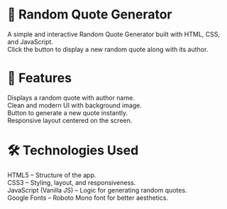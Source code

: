 # 📜 Random Quote Generator
A simple and interactive Random Quote Generator built with HTML, CSS, and JavaScript.  
Click the button to display a new random quote along with its author.

# 🚀 Features
Displays a random quote with author name.  
Clean and modern UI with background image.  
Button to generate a new quote instantly.  
Responsive layout centered on the screen.  

# 🛠️ Technologies Used
HTML5 – Structure of the app.  
CSS3 – Styling, layout, and responsiveness.  
JavaScript (Vanilla JS) – Logic for generating random quotes.   
Google Fonts – Roboto Mono font for better aesthetics.
